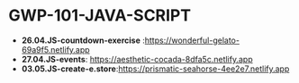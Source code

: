 # GWP-101-JAVA-SCRIPT
* **26.04.JS-countdown-exercise** :https://wonderful-gelato-69a9f5.netlify.app
* **27.04.JS-events**: https://aesthetic-cocada-8dfa5c.netlify.app
* **03.05.JS-create-e.store**:https://prismatic-seahorse-4ee2e7.netlify.app 



